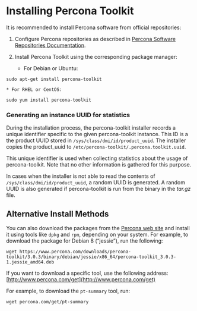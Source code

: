 # Installing Percona Toolkit

It is recommended to install Percona software from official repositories:


1. Configure Percona repositories as described in
[Percona Software Repositories Documentation](https://www.percona.com/doc/percona-repo-config/index.html).


2. Install Percona Toolkit using the corresponding package manager:


    * For Debian or Ubuntu:

```
sudo apt-get install percona-toolkit
```


    * For RHEL or CentOS:

```
sudo yum install percona-toolkit
```

### Generating an instance UUID for statistics

During the installation process, the percona-toolkit installer records a unique
identifier specific to the given percona-toolkit instance. This ID is a the
product UUID stored in `/sys/class/dmi/id/product_uuid`. The installer copies the product_uuid to
`/etc/percona-toolkit/.percona.toolkit.uuid`.

This unique identifier is used when collecting statistics about the usage of
percona-toolkit. Note that no other information is gathered for this purpose.

In cases when the installer is not able to read the contents of
`/sys/class/dmi/id/product_uuid`, a random UUID is generated. A random UUID is
also generated if percona-toolkit is run from the binary in the *tar.gz* file.

## Alternative Install Methods

You can also download the packages from the
[Percona web site](https://www.percona.com/downloads/percona-toolkit/)
and install it using tools like `dpkg` and `rpm`,
depending on your system.
For example, to download the package for Debian 8 (“jessie”),
run the following:

```
wget https://www.percona.com/downloads/percona-toolkit/3.0.3/binary/debian/jessie/x86_64/percona-toolkit_3.0.3-1.jessie_amd64.deb
```

If you want to download a specific tool, use the following address:
[http://www.percona.com/get](http://www.percona.com/get)

For example, to download the `pt-summary` tool, run:

```
wget percona.com/get/pt-summary
```
